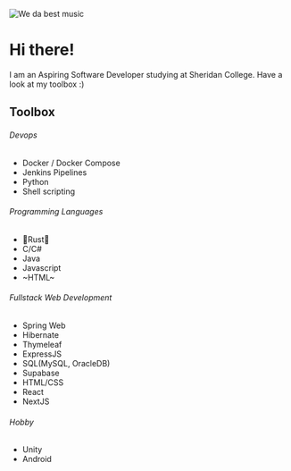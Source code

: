 ![We da best music](https://giphy.com/gifs/djkhaledwaving2-QBjok2NBIzSR7IaDQK)
# Hi there!
I am an Aspiring Software Developer studying at Sheridan College.
Have a look at my toolbox :)

## Toolbox
###### Devops
- Docker / Docker Compose
- Jenkins Pipelines
- Python
- Shell scripting

###### Programming Languages
- 🦀Rust🦀
- C/C#
- Java
- Javascript
- ~HTML~

###### Fullstack Web Development
- Spring Web
- Hibernate
- Thymeleaf
- ExpressJS
- SQL(MySQL, OracleDB)
- Supabase
- HTML/CSS
- React
- NextJS

###### Hobby
- Unity
- Android


<!---
SeijiDominic/SeijiDominic is a ✨ special ✨ repository because its `README.md` (this file) appears on your GitHub profile.
You can click the Preview link to take a look at your changes.
--->
